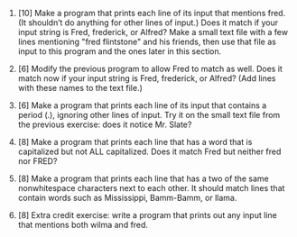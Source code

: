 1. [10] Make a program that prints each line of its input that mentions fred. (It shouldn’t do anything for other lines of input.) Does it match if your input string is Fred, frederick, or Alfred? Make a small text file with a few lines mentioning "fred flintstone" and his friends, then use that file as input to this program and the ones later in this section.

2. [6] Modify the previous program to allow Fred to match as well. Does it match now if your input string is Fred, frederick, or Alfred? (Add lines with these names to the text file.)

3. [6] Make a program that prints each line of its input that contains a period (.), ignoring other lines of input. Try it on the small text file from the previous exercise: does it notice Mr. Slate?

4. [8] Make a program that prints each line that has a word that is capitalized but not ALL capitalized. Does it match Fred but neither fred nor FRED?

5. [8] Make a program that prints each line that has a two of the same nonwhitespace characters next to each other. It should match lines that contain words such as Mississippi, Bamm-Bamm, or llama.

6. [8] Extra credit exercise: write a program that prints out any input line that mentions both wilma and fred.
